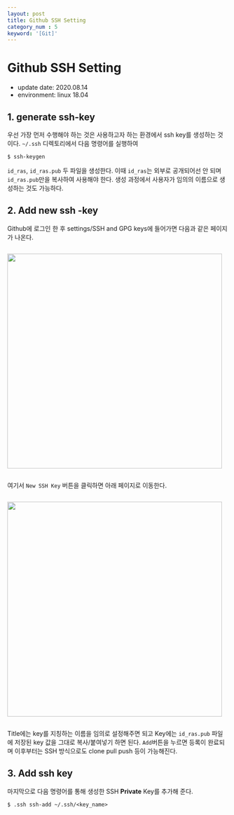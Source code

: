 ```yaml
---
layout: post
title: Github SSH Setting
category_num : 5
keyword: '[Git]'
---
```


# Github SSH Setting

- update date: 2020.08.14
- environment: linux 18.04

## 1. generate ssh-key 

우선 가장 먼저 수행해야 하는 것은 사용하고자 하는 환경에서 ssh key를 생성하는 것이다. `~/.ssh` 디렉토리에서 다음 명령어를 실행하여

```
$ ssh-keygen
```

`id_ras`, `id_ras.pub` 두 파일을 생성한다. 이때 `id_ras`는 외부로 공개되어선 안 되며 `id_ras.pub`만을 복사하여 사용해야 한다. 생성 과정에서 사용자가 임의의 이름으로 생성하는 것도 가능하다.

## 2. Add new ssh -key

Github에 로그인 한 후 settings/SSH and GPG keys에 들어가면 다음과 같은 페이지가 나온다.

<img src="{{site.image_url}}/development/ssh_key_setting_page.png" style="width:35em; display: block; margin-top: 2em; margin-bottom: 2em">

여기서 `New SSH Key` 버튼을 클릭하면 아래 페이지로 이동한다.

<img src="{{site.image_url}}/development/ssh_key_add_page.png" style="width:35em; display: block; margin-top: 2em; margin-bottom: 2em">

Title에는 key를 지칭하는 이름을 임의로 설정해주면 되고 Key에는 `id_ras.pub` 파일에 저장된 key 값을 그대로 복사/붙여넣기 하면 된다. `Add`버튼을 누르면 등록이 완료되며 이후부터는 SSH 방식으로도 clone pull push 등이 가능해진다.

## 3. Add ssh key

마지막으로 다음 명령어를 통해 생성한 SSH **Private** Key를 추가해 준다.

```
$ .ssh ssh-add ~/.ssh/<key_name>
```